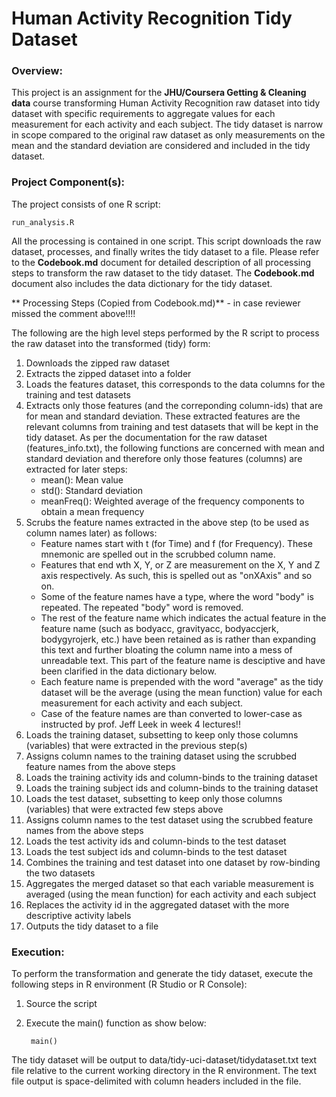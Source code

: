 # Human Activity Recognition Tidy Dataset

### Overview:

This project is an assignment for the __JHU/Coursera Getting & Cleaning data__ course transforming Human Activity Recognition raw dataset into tidy dataset with specific requirements to aggregate values for each measurement for each activity and each subject. The tidy dataset is narrow in scope compared to the original raw dataset as only measurements on the mean and the standard deviation are considered and included in the tidy dataset.

### Project Component(s):

The project consists of one R script: 

    run_analysis.R

All the processing is contained in one script. This script downloads the raw dataset, processes, and finally writes the tidy dataset to a file. Please refer to the __Codebook.md__ document for detailed description of all processing steps to transform the raw dataset to the tidy dataset. The __Codebook.md__ document also includes the data dictionary for the tidy dataset.

** Processing Steps (Copied from Codebook.md)** - in case reviewer missed the comment above!!!!

The following are the high level steps performed by the R script to process the raw dataset into the transformed (tidy) form:

1. Downloads the zipped raw dataset
1. Extracts the zipped dataset into a folder
1. Loads the features dataset, this corresponds to the data columns for the training and test datasets
1. Extracts only those features (and the correponding column-ids) that are for mean and standard deviation. These extracted features are the relevant columns from training and test datasets that will be kept in the tidy dataset. As per the documentation for the raw dataset (features_info.txt), the following functions are concerned with mean and standard deviation and therefore only those features (columns) are extracted for later steps:
   + mean(): Mean value
   + std(): Standard deviation
   + meanFreq(): Weighted average of the frequency components to obtain a mean frequency
1. Scrubs the feature names extracted in the above step (to be used as column names later) as follows:
   + Feature names start with t (for Time) and f (for Frequency). These mnemonic are spelled out in the scrubbed column name.
   + Features that end wth X, Y, or Z are measurement on the X, Y and Z axis respectively. As such, this is spelled out as "onXAxis" and so on.
   + Some of the feature names have a type, where the word "body" is repeated. The repeated "body" word is removed.
   + The rest of the feature name which indicates the actual feature in the feature name (such as bodyacc, gravityacc, bodyaccjerk, bodygyrojerk, etc.) have been retained as is rather than expanding this text and further bloating the column name into a mess of unreadable text. This part of the feature name is desciptive and have been clarified in the data dictionary below.
   + Each feature name is prepended with the word "average" as the tidy dataset will be the average (using the mean function) value for each measurement for each activity and each subject.
   + Case of the feature names are than converted to lower-case as instructed by prof. Jeff Leek in week 4 lectures!!
1. Loads the training dataset, subsetting to keep only those columns (variables) that were extracted in the previous step(s)
1. Assigns column names to the training dataset using the scrubbed feature names from the above steps
1. Loads the training activity ids and column-binds to the training dataset
1. Loads the training subject ids and column-binds to the training dataset
1. Loads the test dataset, subsetting to keep only those columns (variables) that were extracted few steps above
1. Assigns column names to the test dataset using the scrubbed feature names from the above steps
1. Loads the test activity ids and column-binds to the test dataset
1. Loads the test subject ids and column-binds to the test dataset
1. Combines the training and test dataset into one dataset by row-binding the two datasets
1. Aggregates the merged dataset so that each variable measurement is averaged (using the mean function) for each activity and each subject
1. Replaces the activity id in the aggregated dataset with the more descriptive activity labels
1. Outputs the tidy dataset to a file


### Execution:

To perform the transformation and generate the tidy dataset, execute the following steps in R environment (R Studio or R Console):

1. Source the script
1. Execute the main() function as show below:

        main()

The tidy dataset will be output to data/tidy-uci-dataset/tidydataset.txt text file relative to the current working directory in the R environment. The text file output is space-delimited with column headers included in the file.

